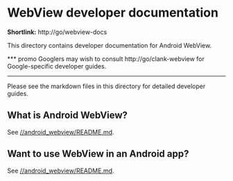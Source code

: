 # WebView developer documentation

**Shortlink:** http://go/webview-docs

This directory contains developer documentation for Android WebView.

*** promo
Googlers may wish to consult http://go/clank-webview for Google-specific
developer guides.
***

Please see the markdown files in this directory for detailed developer guides.

## What is Android WebView?

See [//android\_webview/README.md](/android\_webview/README.md).

## Want to use WebView in an Android app?

See [//android\_webview/README.md](/android\_webview/README.md).
